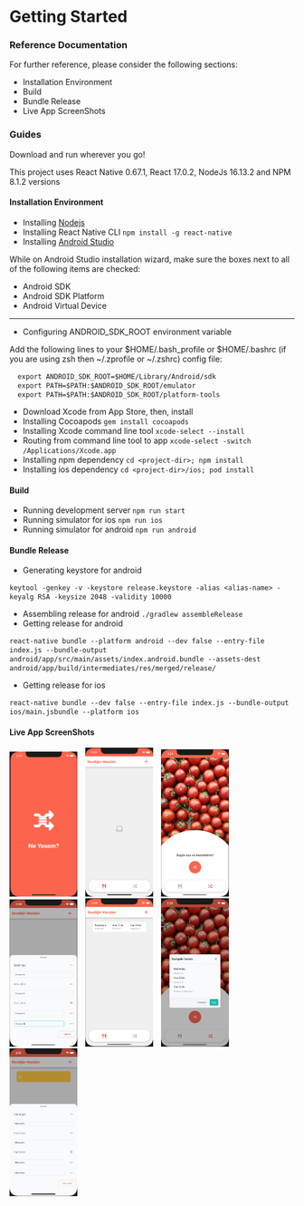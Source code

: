 # Getting Started

### Reference Documentation

For further reference, please consider the following sections:

* Installation Environment
* Build
* Bundle Release
* Live App ScreenShots

### Guides

Download and run wherever you go!

This project uses React Native 0.67.1, React 17.0.2, NodeJs 16.13.2 and NPM 8.1.2 versions

#### Installation Environment

* Installing [Nodejs](https://nodejs.org/en/download/)
* Installing React Native CLI `npm install -g react-native`
* Installing [Android Studio](https://developer.android.com/studio/index.html)

While on Android Studio installation wizard, make sure the boxes next to all of the following items are checked:

* Android SDK
* Android SDK Platform
* Android Virtual Device

---
* Configuring ANDROID_SDK_ROOT environment variable
  
Add the following lines to your $HOME/.bash_profile or $HOME/.bashrc (if you are using zsh then ~/.zprofile or ~/.zshrc) config file:
```
  export ANDROID_SDK_ROOT=$HOME/Library/Android/sdk
  export PATH=$PATH:$ANDROID_SDK_ROOT/emulator
  export PATH=$PATH:$ANDROID_SDK_ROOT/platform-tools
```

* Download Xcode from App Store, then, install
* Installing Cocoapods `gem install cocoapods`
* Installing Xcode command line tool `xcode-select --install`
* Routing from command line tool to app `xcode-select -switch /Applications/Xcode.app`
* Installing npm dependency `cd <project-dir>; npm install`
* Installing ios dependency `cd <project-dir>/ios; pod install`

#### Build

* Running development server `npm run start`
* Running simulator for ios `npm run ios`
* Running simulator for android `npm run android`

#### Bundle Release

* Generating keystore for android
```
keytool -genkey -v -keystore release.keystore -alias <alias-name> -keyalg RSA -keysize 2048 -validity 10000
```
* Assembling release for android `./gradlew assembleRelease`
* Getting release for android
```
react-native bundle --platform android --dev false --entry-file index.js --bundle-output android/app/src/main/assets/index.android.bundle --assets-dest android/app/build/intermediates/res/merged/release/
```
* Getting release for ios
```
react-native bundle --dev false --entry-file index.js --bundle-output ios/main.jsbundle --platform ios
```

#### Live App ScreenShots

<img style="margin-right: 10px" src="./doc/1.png" width="120">
<img style="margin-right: 10px" src="./doc/2.png" width="120">
<img style="margin-right: 10px" src="./doc/3.png" width="120">
<img style="margin-right: 10px" src="./doc/4.png" width="120">
<img style="margin-right: 10px" src="./doc/5.png" width="120">
<img style="margin-right: 10px" src="./doc/6.png" width="120">
<img style="margin-right: 10px" src="./doc/7.png" width="120">
